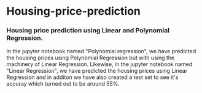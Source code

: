 # Housing-price-prediction

### Housing price prediction using Linear and Polynomial Regression.

In the jupyter notebook named "Polynomial regression", we have predicted the housing prices using Polynomial Regression but with using the machinery of Linear Regression. 
Likewise, in the jupyter notebook named "Linear Regression", we have predicted the housing prices using Linear Regression and in additon we have also created a test set to see it's accuray which turned out to be around 55%.



